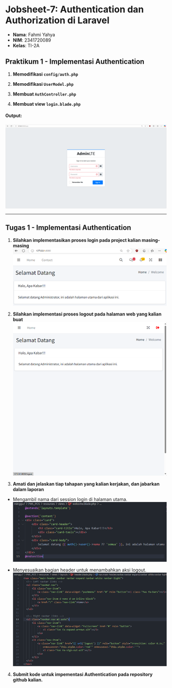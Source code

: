 # Jobsheet-7: Authentication dan Authorization di Laravel
- **Nama**: Fahmi Yahya
- **NIM**: 2341720089
- **Kelas**: TI-2A

## Praktikum 1 - Implementasi Authentication
   1. **Memodifikasi `config/auth.php`**

   2. **Memodifikasi `UserModel.php`**

   3. **Membuat `AuthController.php`**

   4. **Membuat view `login.blade.php`**

   #### Output:
   ![alt text](ss/1.1.png)

---

## Tugas 1 - Implementasi Authentication
   1. **Silahkan implementasikan proses login pada project kalian masing-masing**
   ![alt text](ss/1.2.png)

   2. **Silahkan implementasi proses logout pada halaman web yang kalian buat**
   ![alt text](ss/1.3.png)

   3. **Amati dan jelaskan tiap tahapan yang kalian kerjakan, dan jabarkan dalam laporan**
   - Mengambil nama dari session login di halaman utama.
   ![alt text](ss/1.4.png)

   - Menyesuaikan bagian header untuk menambahkan aksi logout.
   ![alt text](ss/1.4.2.png)

   4. **Submit kode untuk impementasi Authentication pada repository github kalian.**
